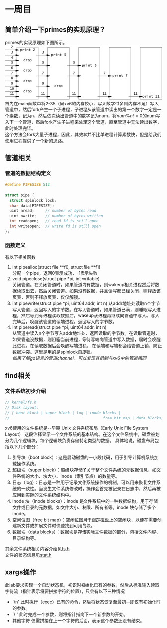 # 一周目
## 简单介绍一下primes的实现原理？
primes的实现原理如下图所示。  
![alt text](image/primes.png)  
首先在main函数中将2-35（因xv6的内存较小，写入数字过多则内存不足）写入管道中，然后fork产生一个子进程，子进程从该管道中读出的第一个数字一定是一个素数，记为n，然后依次读出管道中的数字记为num，将$num \% n!=0$的num写入下一个管道，然后fork产生子进程来处理这个管道，直至管道中无法读出数字，此时处理完毕。  
这个方法会fork大量子进程，因此，其效率并不比单进程计算素数快，但是给我们使用进程提供了一个新的思路。

## 管道相关
### 管道的数据结构定义
```c
#define PIPESIZE 512

struct pipe {
  struct spinlock lock;
  char data[PIPESIZE];
  uint nread;     // number of bytes read
  uint nwrite;    // number of bytes written
  int readopen;   // read fd is still open
  int writeopen;  // write fd is still open
};
```
### 函数定义
有以下相关函数
1. int pipealloc(struct file **f0, struct file **f1)  
  分配一个pipe，返回0表示成功，-1表示失败
2. void pipeclose(struct pipe *pi, int writable)  
  关闭管道。在关闭管道时，如果管道内有数据，则wakeup相关进程然后将数据读取出去，然后关闭管道。如果没有数据，并且读写都已经关闭，则释放该页表，否则不释放页表，仅仅解锁。
3. int pipewrite(struct pipe *pi, uint64 addr, int n) 
  从addr地址处读取n个字节写入管道，返回写入的字节数。在写入管道时，如果管道已满，则睡眠写入进程，然后等到有进程读取数据后，wakeup该进程再继续向管道中写入。写入完毕后，唤醒该管道的读端进程。返回写入的字节数。
4. int piperead(struct pipe *pi, uint64 addr, int n)  
  从管道中读入n个字节写入addr地址处，返回读取的字节数。在读取管道时，如果管道没数据，则阻塞当前进程，等待写端向管道中写入数据，届时会唤醒此进程。在读取数据后会唤醒写端进程。
在读端和写端都会给管道上锁，防止数据冲突。这里是用的是spinlock自旋锁。  
*如果了解go语言的管道channel，可以发现其机制与xv6中的管道相同*

## find相关
### 文件系统初步介绍
```c
// kernel/fs.h
// Disk layout:
// [ boot block | super block | log | inode blocks |
//                                          free bit map | data blocks]
```
xv6使用的文件系统是--早期 Unix 文件系统布局（Early Unix File System Layout）
这段注释显示一个文件系统的基本结构。在这个文件系统中，磁盘被划分为几个逻辑块，每个逻辑块负责存储特定类型的数据。
具体地说，磁盘布局包括以下几个部分：
1. 引导块（boot block）：这是启动磁盘的一小段代码，用于引导计算机系统加载操作系统。
2. 超级块（super block）：超级块存储了关于整个文件系统的元数据信息，如文件系统的大小、块大小、inode（索引节点）的数量等。
3. 日志（log）：日志是一种用于记录文件系统操作的机制，可以用来恢复文件系统的一致性。当发生文件系统修改时，操作会首先被记录在日志中，然后再被应用到实际的文件系统结构中。
4. inode 块（inode blocks）：inode 是文件系统中的一种数据结构，用于存储文件或目录的元数据，如文件大小、权限、所有者等。inode 块存储了多个 inode。
5. 空闲位图（free bit map）：空闲位图用于跟踪磁盘上的空闲块，以便在需要创建新文件或扩展文件时快速找到可用的块。
6. 数据块（data blocks）：数据块是存储实际文件数据的部分，包括文件内容、目录结构等。

其余文件系统相关内容介绍见[fs.h](../kernel/fs.h)  
文件的状态信息见[stat.h](../kernel/stat.h)

## xargs操作

此lab要求实现一个自动状态机，初识时初始化已有的参数，然后从标准输入读取字符流（指针表示将要拼接字符的位置），只会有以下三种情况
* '\n' 此时执行（exec）已有的命令，然后将状态恢复至最初--即仅有初始化时的参数。
* '\ ' 此时完成一个参数，则将指针指向下一个新参数的开始。
* 其他字符 仅需拼接在上一个字符的后面，表示这个参数还没有结束。



